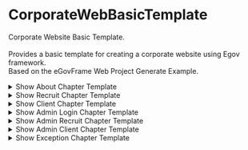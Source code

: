 # CorporateWebBasicTemplate

Corporate Website Basic Template. <br/><br/>
Provides a basic template for creating a corporate website using Egov framework. <br/>
Based on the eGovFrame Web Project Generate Example. <br/>

<details>
<summary>Show About Chapter Template</summary>

## Index Page
<p>
<img width="330" height="300" alt="P_home1" src="https://user-images.githubusercontent.com/57596337/216886013-ddee0e2e-04ec-43e9-9fb2-97e0299c228b.png">
<img width="330" height="300" alt="P_home2" src="https://user-images.githubusercontent.com/57596337/216887561-4aadc255-51cc-4b5a-8d57-317381264b23.png">
</p>
<p>
<img width="330" height="300" alt="P_home3" src="https://user-images.githubusercontent.com/57596337/216887611-49d23e72-5004-4d06-9863-225d4592fe45.png">
<img width="330" height="300" alt="P_home4" src="https://user-images.githubusercontent.com/57596337/216887667-8b2c2af6-cc65-461b-b356-d79bac12284d.png">
</p>

## Greetings
<p>
<img width="330" height="300" alt="P_greetings1" src="https://user-images.githubusercontent.com/57596337/216886980-fde45126-418d-4ffe-a640-af67e1f2aed3.png">
<img width="330" height="300" alt="P_greetings2" src="https://user-images.githubusercontent.com/57596337/216887067-2d5d855e-45de-4130-b189-e7f69772ac16.png">
</p>

## Philosophy
<p>
<img width="330" height="300" alt="P_philosophy1" src="https://user-images.githubusercontent.com/57596337/216888544-be31f49d-2791-48a3-8199-66131303f97f.png">
<img width="330" height="300" alt="P_philosophy2" src="https://user-images.githubusercontent.com/57596337/216888610-41478e44-5069-44f0-8f33-3728a9438825.png">
</p>
<p>
<img width="330" height="300" alt="P_philosophy3" src="https://user-images.githubusercontent.com/57596337/216888356-1427c7db-274a-43db-9554-5fe6c883fb88.png">
<img width="330" height="300" alt="P_philosophy4" src="https://user-images.githubusercontent.com/57596337/216888361-ad5c18fc-454e-41cc-8138-20e60557eb88.png">
</p>
<p>
<img width="330" height="300" alt="P_philosophy5" src="https://user-images.githubusercontent.com/57596337/216888382-c5dbdc4b-b6c1-4148-937c-b6c69844dd45.png">
<img width="330" height="300" alt="P_philosophy6" src="https://user-images.githubusercontent.com/57596337/216888390-e93e144b-1463-40b0-8ed6-77eafadd8755.png">
</p>

## History
<p>
<img width="330" height="300" alt="P_history1" src="https://user-images.githubusercontent.com/57596337/216888821-7dce50e5-a1fb-4e2d-9818-815d255c724d.png">
<img width="330" height="300" alt="P_history2" src="https://user-images.githubusercontent.com/57596337/216888827-2893161e-abde-4178-9a00-760fbcc15476.png">
</p>

## Organization
<p>
<img width="330" height="300" alt="P_organization1" src="https://user-images.githubusercontent.com/57596337/216889498-b8847f52-39db-41a7-8547-0de7f39fe301.png">
<img width="330" height="300" alt="P_organization2" src="https://user-images.githubusercontent.com/57596337/216889506-399aa7a2-69f6-4ff9-942c-8541b91a330a.png">
</p>

## Maps
<p>
<img width="330" height="300" alt="P_maps1" src="https://user-images.githubusercontent.com/57596337/216889664-130bdbeb-82d5-40f5-937a-56f8b6171fb3.png">
<img width="330" height="300" alt="P_maps2" src="https://user-images.githubusercontent.com/57596337/216889667-0b4b035d-aef8-4593-84f6-3d5a2a0f3799.png">
</p>

</details>

<details>
<summary>Show Recruit Chapter Template</summary>

## Information
<p>
<img width="330" height="300" alt="P_information1" src="https://user-images.githubusercontent.com/57596337/216902712-e862a80b-0a5c-431e-913a-dd5402b22794.png">
<img width="330" height="300" alt="P_information2" src="https://user-images.githubusercontent.com/57596337/216902723-3f08056a-fb27-4f02-afa1-23fc16f07f71.png">
</p>

## Model 
<p>
<img width="330" height="300" alt="P_rolemodel1" src="https://user-images.githubusercontent.com/57596337/216903245-aad71b32-8de9-41af-a764-0493494003e7.png">
<img width="330" height="300" alt="P_rolemodel2" src="https://user-images.githubusercontent.com/57596337/216903254-838e3326-49d5-4be7-a8fc-90b7904e8e7b.png">
</p>

</details>

<details>
<summary>Show Client Chapter Template</summary>

## Notice
<p>
<img width="330" height="300" alt="P_notice1" src="https://user-images.githubusercontent.com/57596337/217110729-729bd178-b092-4911-99d9-24277c30f2cd.png">
<img width="330" height="300" alt="P_notice2" src="https://user-images.githubusercontent.com/57596337/217110744-92c0648d-11c7-4fe4-b02b-70740dc62883.png">
</p>

## Manager
<p>
<img width="330" height="300" alt="P_manager1" src="https://user-images.githubusercontent.com/57596337/217110874-0b22485f-5535-4401-ae7d-6417ef46b72d.png">
<img width="330" height="300" alt="P_manager2" src="https://user-images.githubusercontent.com/57596337/217110875-ca3c14de-6e6d-4304-8f3c-45fead369700.png">  
</p>
</details>

<details>
<summary>Show Admin Login Chapter Template</summary>

## Login
<p>
<img width="1132" alt="P_login" src="https://user-images.githubusercontent.com/57596337/217122734-21addc92-fa8c-482b-a305-4d99702ed7d5.png">
</p>

</details>

<details>
<summary>Show Admin Recruit Chapter Template</summary>

## Information
<p>
<img width="330" height="300" alt="P_informationA1" src="https://user-images.githubusercontent.com/57596337/217123186-25be77c0-f4bc-46aa-a008-60ec1b9b7cee.png">
<img width="330" height="300" alt="P_informationA2" src="https://user-images.githubusercontent.com/57596337/217123193-45c66f1e-e6be-48bd-a24a-cca2e07b8da8.png">
<img width="630" height="500" alt="P_informationA3" src="https://user-images.githubusercontent.com/57596337/217123199-228e92f3-3cb8-4423-b1c1-5017a881245f.png">
</p>

</details>

<details>
<summary>Show Admin Client Chapter Template</summary>

## Notice
<p>
<img width="330" height="300" alt="P_noticeA1" src="https://user-images.githubusercontent.com/57596337/217123532-4423f939-4890-44c9-93d4-13528e216502.png">
<img width="330" height="300" alt="P_noticeA2" src="https://user-images.githubusercontent.com/57596337/217123539-5d860088-c189-49e9-9e23-6a06a82e83dd.png">
<img width="630" height="500" alt="P_noticeA3" src="https://user-images.githubusercontent.com/57596337/217123553-6591c091-9cd2-46ab-9a46-3b751b6559ab.png">
</p>

</details>

<details>
<summary>Show Exception Chapter Template</summary>

## Exception Template
<p>
<img width="330" height="300" alt="PageNotFoundException" src="https://user-images.githubusercontent.com/57596337/216903881-09524337-68c4-419c-bd2b-5892fea9ff38.png">
<img width="330" height="300" alt="RunTImeException" src="https://user-images.githubusercontent.com/57596337/216903905-14e633b7-9171-458c-8f83-5f7fe2dda47f.png">
</p>

## Exception Log
<p>
<img width="730" height="400" alt="PageNotFoundExceptionlog" src="https://user-images.githubusercontent.com/57596337/216903891-865f72da-8bff-4a07-8284-216c0297eb9d.png">
<img width="730" height="400"" alt="RunTimeExceptionLog" src="https://user-images.githubusercontent.com/57596337/216903928-1d8f6a59-489e-49fd-be61-aae0fde35407.png">
</p>

</details>
